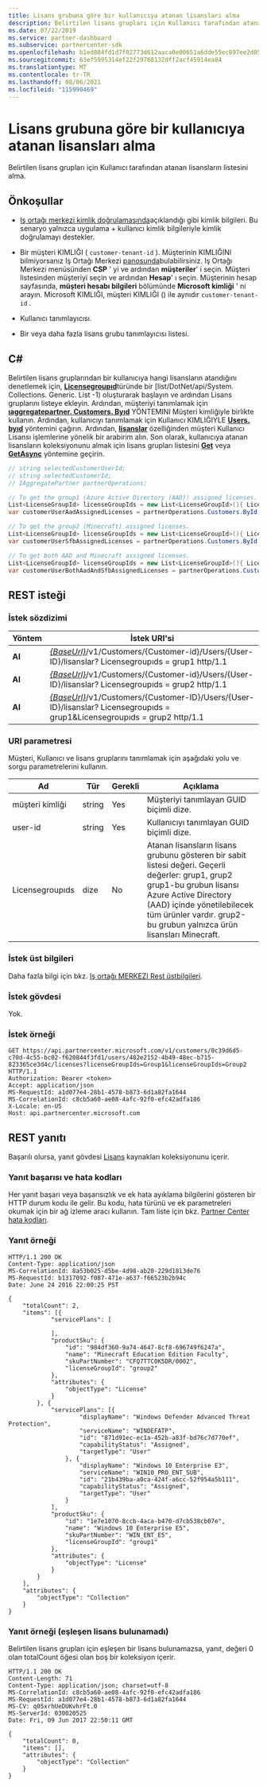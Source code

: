 ```yaml
---
title: Lisans grubuna göre bir kullanıcıya atanan lisansları alma
description: Belirtilen lisans grupları için Kullanıcı tarafından atanan lisansların listesini alma.
ms.date: 07/22/2019
ms.service: partner-dashboard
ms.subservice: partnercenter-sdk
ms.openlocfilehash: b1ed884fd1d7f02773d612aaca0e00651a6dde55ec897ee2d05585af874ddd05
ms.sourcegitcommit: 63ef5995314ef22f29768132dff2acf45914ea84
ms.translationtype: MT
ms.contentlocale: tr-TR
ms.lasthandoff: 08/06/2021
ms.locfileid: "115990469"
---
```

# <a name="get-licenses-assigned-to-a-user-by-license-group"></a>Lisans grubuna göre bir kullanıcıya atanan lisansları alma

Belirtilen lisans grupları için Kullanıcı tarafından atanan lisansların listesini alma.

## <a name="prerequisites"></a>Önkoşullar

- [Iş ortağı merkezi kimlik doğrulamasında](partner-center-authentication.md)açıklandığı gibi kimlik bilgileri. Bu senaryo yalnızca uygulama + kullanıcı kimlik bilgileriyle kimlik doğrulamayı destekler.

- Bir müşteri KIMLIĞI ( `customer-tenant-id` ). Müşterinin KIMLIĞINI bilmiyorsanız Iş Ortağı Merkezi [panosunda](https://partner.microsoft.com/dashboard)bulabilirsiniz. Iş Ortağı Merkezi menüsünden **CSP** ' yi ve ardından **müşteriler**' i seçin. Müşteri listesinden müşteriyi seçin ve ardından **Hesap**' ı seçin. Müşterinin hesap sayfasında, **müşteri hesabı bilgileri** bölümünde **Microsoft kimliği** ' ni arayın. Microsoft KIMLIĞI, müşteri KIMLIĞI () ile aynıdır `customer-tenant-id` .

- Kullanıcı tanımlayıcısı.

- Bir veya daha fazla lisans grubu tanımlayıcısı listesi.

## <a name="c"></a>C\#

Belirtilen lisans gruplarından bir kullanıcıya hangi lisansların atandığını denetlemek için, [**Licensegroupıd**](/dotnet/api/microsoft.store.partnercenter.models.licenses.licensegroupid)türünde bir [list/DotNet/api/System. Collections. Generic. List -1) oluşturarak başlayın ve ardından Lisans gruplarını listeye ekleyin. Ardından, müşteriyi tanımlamak için [**ıaggregatepartner. Customers. Byıd**](/dotnet/api/microsoft.store.partnercenter.customers.icustomercollection.byid) YÖNTEMINI Müşteri kimliğiyle birlikte kullanın. Ardından, kullanıcıyı tanımlamak için Kullanıcı KIMLIĞIYLE [**Users. byıd**](/dotnet/api/microsoft.store.partnercenter.customerusers.icustomerusercollection.byid) yöntemini çağırın. Ardından, [**lisanslar**](/dotnet/api/microsoft.store.partnercenter.customerusers.icustomeruser.licenses) özelliğinden müşteri Kullanıcı Lisansı işlemlerine yönelik bir arabirim alın. Son olarak, kullanıcıya atanan lisansların koleksiyonunu almak için lisans grupları listesini [**Get**](/dotnet/api/microsoft.store.partnercenter.customerusers.icustomeruserlicensecollection.get) veya [**GetAsync**](/dotnet/api/microsoft.store.partnercenter.customerusers.icustomeruserlicensecollection.getasync) yöntemine geçirin.

``` csharp
// string selectedCustomerUserId;
// string selectedCustomerId;
// IAggregatePartner partnerOperations;

// To get the group1 (Azure Active Directory (AAD)) assigned licenses.
List<LicenseGroupId> licenseGroupIds = new List<LicenseGroupId>(){ LicenseGroupId.Group1 };
var customerUserAadAssignedLicenses = partnerOperations.Customers.ById(selectedCustomerId).Users.ById(selectedCustomerUserId).Licenses.Get(licenseGroupIds);

// To get the group2 (Minecraft) assigned licenses.
List<LicenseGroupId> licenseGroupIds = new List<LicenseGroupId>(){ LicenseGroupId.Group2 };
var customerUserSfbAssignedLicenses = partnerOperations.Customers.ById(selectedCustomerId).Users.ById(selectedCustomerUserId).Licenses.Get(licenseGroupIds);

// To get both AAD and Minecraft assigned licenses.
List<LicenseGroupId> licenseGroupIds = new List<LicenseGroupId>(){ LicenseGroupId.Group1, LicenseGroupId.Group2 };
var customerUserBothAadAndSfbAssignedLicenses = partnerOperations.Customers.ById(selectedCustomerId).Users.ById(selectedCustomerUserId).Licenses.Get(licenseGroupIds);
```

## <a name="rest-request"></a>REST isteği

### <a name="request-syntax"></a>İstek sözdizimi

| Yöntem  | İstek URI'si                                                                                                                                            |
|---------|--------------------------------------------------------------------------------------------------------------------------------------------------------|
| **Al** | [*{BaseUrl}*](partner-center-rest-urls.md)/v1/Customers/{Customer-id}/Users/{User-ID}/lisanslar? Licensegroupıds = grup1 http/1.1                        |
| **Al** | [*{BaseUrl}*](partner-center-rest-urls.md)/v1/Customers/{Customer-id}/Users/{User-ID}/lisanslar? Licensegroupıds = grup2 http/1.1                        |
| **Al** | [*{BaseUrl}*](partner-center-rest-urls.md)/v1/Customers/{Customer-ID}/Users/{User-ID}/lisanslar? Licensegroupıds = grup1&Licensegroupıds = grup2 http/1.1 |

### <a name="uri-parameter"></a>URI parametresi

Müşteri, Kullanıcı ve lisans gruplarını tanımlamak için aşağıdaki yolu ve sorgu parametrelerini kullanın.

| Ad            | Tür   | Gerekli | Açıklama                                                                                                                                                                                                                                                           |
|-----------------|--------|----------|-----------------------------------------------------------------------------------------------------------------------------------------------------------------------------------------------------------------------------------------------------------------------|
| müşteri kimliği     | string | Yes      | Müşteriyi tanımlayan GUID biçimli dize.                                                                                                                                                                                                                 |
| user-id         | string | Yes      | Kullanıcıyı tanımlayan GUID biçimli dize.                                                                                                                                                                                                                     |
| Licensegroupıds | dize | No       | Atanan lisansların lisans grubunu gösteren bir sabit listesi değeri. Geçerli değerler: grup1, grup2 grup1-bu grubun lisansı Azure Active Directory (AAD) içinde yönetilebilecek tüm ürünler vardır. grup2-bu grubun yalnızca ürün lisansları Minecraft. |

### <a name="request-headers"></a>İstek üst bilgileri

Daha fazla bilgi için bkz. [Iş ortağı MERKEZI Rest üstbilgileri](headers.md).

### <a name="request-body"></a>İstek gövdesi

Yok.

### <a name="request-example"></a>İstek örneği

```http
GET https://api.partnercenter.microsoft.com/v1/customers/0c39d6d5-c70d-4c55-bc02-f620844f3fd1/users/482e2152-4b49-48ec-b715-823365ce3d4c/licenses?licenseGroupIds=Group1&licenseGroupIds=Group2 HTTP/1.1
Authorization: Bearer <token>
Accept: application/json
MS-RequestId: a1d077e4-28b1-4578-b873-6d1a82fa1644
MS-CorrelationId: c8cb5a60-ae08-4afc-92f0-efc42adfa186
X-Locale: en-US
Host: api.partnercenter.microsoft.com
```

## <a name="rest-response"></a>REST yanıtı

Başarılı olursa, yanıt gövdesi [Lisans](license-resources.md#license) kaynakları koleksiyonunu içerir.

### <a name="response-success-and-error-codes"></a>Yanıt başarısı ve hata kodları

Her yanıt başarı veya başarısızlık ve ek hata ayıklama bilgilerini gösteren bir HTTP durum kodu ile gelir. Bu kodu, hata türünü ve ek parametreleri okumak için bir ağ izleme aracı kullanın. Tam liste için bkz. [Partner Center hata kodları](error-codes.md).

### <a name="response-example"></a>Yanıt örneği

```http
HTTP/1.1 200 OK
Content-Type: application/json
MS-CorrelationId: 8a53b025-d5be-4d98-ab20-229d1813de76
MS-RequestId: b1317092-f087-471e-a637-f66523b2b94c
Date: June 24 2016 22:00:25 PST

{
    "totalCount": 2,
    "items": [{
            "servicePlans": [

            ],
            "productSku": {
                "id": "984df360-9a74-4647-8cf8-696749f6247a",
                "name": "Minecraft Education Edition Faculty",
                "skuPartNumber": "CFQ7TTC0K5DR/0002",
                "licenseGroupId": "group2"
            },
            "attributes": {
                "objectType": "License"
            }
        }, {
            "servicePlans": [{
                    "displayName": "Windows Defender Advanced Threat Protection",
                    "serviceName": "WINDEFATP",
                    "id": "871d91ec-ec1a-452b-a83f-bd76c7d770ef",
                    "capabilityStatus": "Assigned",
                    "targetType": "User"
                }, {
                    "displayName": "Windows 10 Enterprise E3",
                    "serviceName": "WIN10_PRO_ENT_SUB",
                    "id": "21b439ba-a0ca-424f-a6cc-52f954a5b111",
                    "capabilityStatus": "Assigned",
                    "targetType": "User"
                }
            ],
            "productSku": {
                "id": "1e7e1070-8ccb-4aca-b470-d7cb538cb07e",
                "name": "Windows 10 Enterprise E5",
                "skuPartNumber": "WIN_ENT_E5",
                "licenseGroupId": "group1"
            },
            "attributes": {
                "objectType": "License"
            }
        }
    ],
    "attributes": {
        "objectType": "Collection"
    }
}
```

### <a name="response-example-no-matching-licenses-found"></a>Yanıt örneği (eşleşen lisans bulunamadı)

Belirtilen lisans grupları için eşleşen bir lisans bulunamazsa, yanıt, değeri 0 olan totalCount öğesi olan boş bir koleksiyon içerir.

```http
HTTP/1.1 200 OK
Content-Length: 71
Content-Type: application/json; charset=utf-8
MS-CorrelationId: c8cb5a60-ae08-4afc-92f0-efc42adfa186
MS-RequestId: a1d077e4-28b1-4578-b873-6d1a82fa1644
MS-CV: q05xrhUeDUKvhrFt.0
MS-ServerId: 030020525
Date: Fri, 09 Jun 2017 22:50:11 GMT

{
    "totalCount": 0,
    "items": [],
    "attributes": {
        "objectType": "Collection"
    }
}
```
